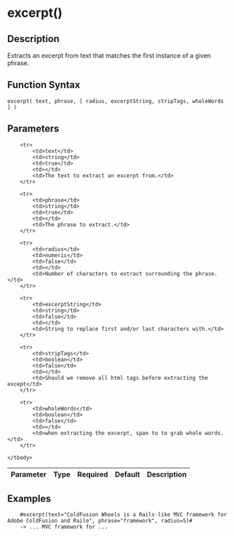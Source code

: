 # excerpt()

## Description
Extracts an excerpt from text that matches the first instance of a given phrase.

## Function Syntax
	excerpt( text, phrase, [ radius, excerptString, stripTags, wholeWords ] )


## Parameters
<table>
	<thead>
		<tr>
			<th>Parameter</th>
			<th>Type</th>
			<th>Required</th>
			<th>Default</th>
			<th>Description</th>
		</tr>
	</thead>
	<tbody>
		
		<tr>
			<td>text</td>
			<td>string</td>
			<td>true</td>
			<td></td>
			<td>The text to extract an excerpt from.</td>
		</tr>
		
		<tr>
			<td>phrase</td>
			<td>string</td>
			<td>true</td>
			<td></td>
			<td>The phrase to extract.</td>
		</tr>
		
		<tr>
			<td>radius</td>
			<td>numeric</td>
			<td>false</td>
			<td></td>
			<td>Number of characters to extract surrounding the phrase.</td>
		</tr>
		
		<tr>
			<td>excerptString</td>
			<td>string</td>
			<td>false</td>
			<td></td>
			<td>String to replace first and/or last characters with.</td>
		</tr>
		
		<tr>
			<td>stripTags</td>
			<td>boolean</td>
			<td>false</td>
			<td></td>
			<td>Should we remove all html tags before extracting the except</td>
		</tr>
		
		<tr>
			<td>wholeWords</td>
			<td>boolean</td>
			<td>false</td>
			<td></td>
			<td>when extracting the excerpt, span to to grab whole words.</td>
		</tr>
		
	</tbody>
</table>


## Examples
	
		#excerpt(text="ColdFusion Wheels is a Rails-like MVC framework for Adobe ColdFusion and Railo", phrase="framework", radius=5)#
		-> ... MVC framework for ...
